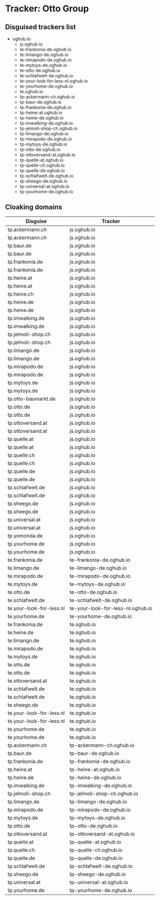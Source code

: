 # Tracker: Otto Group

## Disguised trackers list

* oghub.io
    * js.oghub.io
    * te-frankonia-de.oghub.io
    * te-limango-de.oghub.io
    * te-mirapodo-de.oghub.io
    * te-mytoys-de.oghub.io
    * te-otto-de.oghub.io
    * te-schlafwelt-de.oghub.io
    * te-your-look-for-less-nl.oghub.io
    * te-yourhome-de.oghub.io
    * te.oghub.io
    * tp-ackermann-ch.oghub.io
    * tp-baur-de.oghub.io
    * tp-frankonia-de.oghub.io
    * tp-heine-at.oghub.io
    * tp-heine-de.oghub.io
    * tp-imwalking-de.oghub.io
    * tp-jelmoli-shop-ch.oghub.io
    * tp-limango-de.oghub.io
    * tp-mirapodo-de.oghub.io
    * tp-mytoys-de.oghub.io
    * tp-otto-de.oghub.io
    * tp-ottoversand-at.oghub.io
    * tp-quelle-at.oghub.io
    * tp-quelle-ch.oghub.io
    * tp-quelle-de.oghub.io
    * tp-schlafwelt-de.oghub.io
    * tp-sheego-de.oghub.io
    * tp-universal-at.oghub.io
    * tp-yourhome-de.oghub.io

## Cloaking domains

| Disguise | Tracker |
| ---- | ---- |
| tp.ackermann.ch | js.oghub.io |
| tp.ackermann.ch | js.oghub.io |
| tp.baur.de | js.oghub.io |
| tp.baur.de | js.oghub.io |
| tp.frankonia.de | js.oghub.io |
| tp.frankonia.de | js.oghub.io |
| tp.heine.at | js.oghub.io |
| tp.heine.at | js.oghub.io |
| tp.heine.ch | js.oghub.io |
| tp.heine.de | js.oghub.io |
| tp.heine.de | js.oghub.io |
| tp.imwalking.de | js.oghub.io |
| tp.imwalking.de | js.oghub.io |
| tp.jelmoli-shop.ch | js.oghub.io |
| tp.jelmoli-shop.ch | js.oghub.io |
| tp.limango.de | js.oghub.io |
| tp.limango.de | js.oghub.io |
| tp.mirapodo.de | js.oghub.io |
| tp.mirapodo.de | js.oghub.io |
| tp.mytoys.de | js.oghub.io |
| tp.mytoys.de | js.oghub.io |
| tp.otto-baumarkt.de | js.oghub.io |
| tp.otto.de | js.oghub.io |
| tp.otto.de | js.oghub.io |
| tp.ottoversand.at | js.oghub.io |
| tp.ottoversand.at | js.oghub.io |
| tp.quelle.at | js.oghub.io |
| tp.quelle.at | js.oghub.io |
| tp.quelle.ch | js.oghub.io |
| tp.quelle.ch | js.oghub.io |
| tp.quelle.de | js.oghub.io |
| tp.quelle.de | js.oghub.io |
| tp.schlafwelt.de | js.oghub.io |
| tp.schlafwelt.de | js.oghub.io |
| tp.sheego.de | js.oghub.io |
| tp.sheego.de | js.oghub.io |
| tp.universal.at | js.oghub.io |
| tp.universal.at | js.oghub.io |
| tp.yomonda.de | js.oghub.io |
| tp.yourhome.de | js.oghub.io |
| tp.yourhome.de | js.oghub.io |
| te.frankonia.de | te-frankonia-de.oghub.io |
| te.limango.de | te-limango-de.oghub.io |
| te.mirapodo.de | te-mirapodo-de.oghub.io |
| te.mytoys.de | te-mytoys-de.oghub.io |
| te.otto.de | te-otto-de.oghub.io |
| te.schlafwelt.de | te-schlafwelt-de.oghub.io |
| te.your-look-for-less.nl | te-your-look-for-less-nl.oghub.io |
| te.yourhome.de | te-yourhome-de.oghub.io |
| te.frankonia.de | te.oghub.io |
| te.heine.de | te.oghub.io |
| te.limango.de | te.oghub.io |
| te.mirapodo.de | te.oghub.io |
| te.mytoys.de | te.oghub.io |
| te.otto.de | te.oghub.io |
| te.otto.de | te.oghub.io |
| te.ottoversand.at | te.oghub.io |
| te.schlafwelt.de | te.oghub.io |
| te.schlafwelt.de | te.oghub.io |
| te.sheego.de | te.oghub.io |
| te.your-look-for-less.nl | te.oghub.io |
| te.your-look-for-less.nl | te.oghub.io |
| te.yourhome.de | te.oghub.io |
| te.yourhome.de | te.oghub.io |
| tp.ackermann.ch | tp-ackermann-ch.oghub.io |
| tp.baur.de | tp-baur-de.oghub.io |
| tp.frankonia.de | tp-frankonia-de.oghub.io |
| tp.heine.at | tp-heine-at.oghub.io |
| tp.heine.de | tp-heine-de.oghub.io |
| tp.imwalking.de | tp-imwalking-de.oghub.io |
| tp.jelmoli-shop.ch | tp-jelmoli-shop-ch.oghub.io |
| tp.limango.de | tp-limango-de.oghub.io |
| tp.mirapodo.de | tp-mirapodo-de.oghub.io |
| tp.mytoys.de | tp-mytoys-de.oghub.io |
| tp.otto.de | tp-otto-de.oghub.io |
| tp.ottoversand.at | tp-ottoversand-at.oghub.io |
| tp.quelle.at | tp-quelle-at.oghub.io |
| tp.quelle.ch | tp-quelle-ch.oghub.io |
| tp.quelle.de | tp-quelle-de.oghub.io |
| tp.schlafwelt.de | tp-schlafwelt-de.oghub.io |
| tp.sheego.de | tp-sheego-de.oghub.io |
| tp.universal.at | tp-universal-at.oghub.io |
| tp.yourhome.de | tp-yourhome-de.oghub.io |